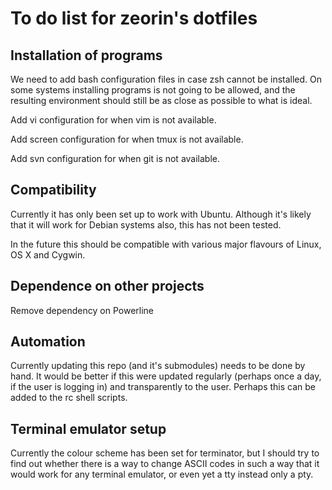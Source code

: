 # To do list for zeorin's dotfiles

## Installation of programs
We need to add bash configuration files in case zsh cannot be installed. On
some systems installing programs is not going to be allowed, and the resulting
environment should still be as close as possible to what is ideal.

Add vi configuration for when vim is not available.

Add screen configuration for when tmux is not available.

Add svn configuration for when git is not available.

## Compatibility
Currently it has only been set up to work with Ubuntu. Although it's likely
that it will work for Debian systems also, this has not been tested.

In the future this should be compatible with various major flavours of Linux,
OS X and Cygwin.

## Dependence on other projects
Remove dependency on Powerline

## Automation
Currently updating this repo (and it's submodules) needs to be done by hand.
It would be better if this were updated regularly (perhaps once a day, if the
user is logging in) and transparently to the user. Perhaps this can be added
to the rc shell scripts.

## Terminal emulator setup
Currently the colour scheme has been set for terminator, but I should try to
find out whether there is a way to change ASCII codes in such a way that it
would work for any terminal emulator, or even yet a tty instead only a pty.

